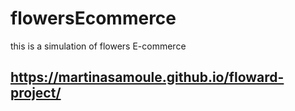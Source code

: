 # flowersEcommerce
this is a simulation of flowers E-commerce

## https://martinasamoule.github.io/floward-project/
